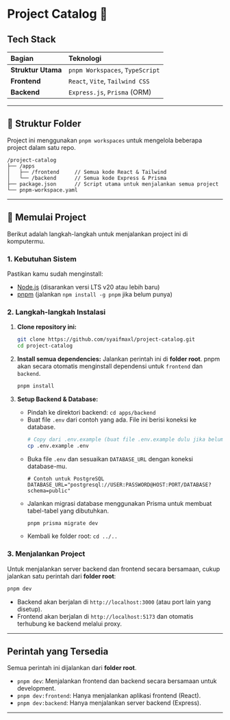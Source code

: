 # Project Catalog 🚀


## Tech Stack

| Bagian | Teknologi |
| :--- | :--- |
| **Struktur Utama** | `pnpm Workspaces`, `TypeScript` |
| **Frontend** | `React`, `Vite`, `Tailwind CSS` |
| **Backend** | `Express.js`, `Prisma` (ORM) |

---

## 📂 Struktur Folder

Project ini menggunakan `pnpm workspaces` untuk mengelola beberapa project dalam satu repo.

```
/project-catalog
├── /apps
│   ├── /frontend     // Semua kode React & Tailwind
│   └── /backend      // Semua kode Express & Prisma
├── package.json      // Script utama untuk menjalankan semua project
└── pnpm-workspace.yaml
```
---

## 🚀 Memulai Project

Berikut adalah langkah-langkah untuk menjalankan project ini di komputermu.

### 1. Kebutuhan Sistem
Pastikan kamu sudah menginstall:
- [Node.js](https://nodejs.org/) (disarankan versi LTS v20 atau lebih baru)
- [pnpm](https://pnpm.io/installation) (jalankan `npm install -g pnpm` jika belum punya)

### 2. Langkah-langkah Instalasi

1.  **Clone repository ini:**
    ```bash
    git clone https://github.com/syaifmaxl/project-catalog.git
    cd project-catalog
    ```

2.  **Install semua dependencies:**
    Jalankan perintah ini di **folder root**. pnpm akan secara otomatis menginstall dependensi untuk `frontend` dan `backend`.
    ```bash
    pnpm install
    ```

3.  **Setup Backend & Database:**
    - Pindah ke direktori backend: `cd apps/backend`
    - Buat file `.env` dari contoh yang ada. File ini berisi koneksi ke database.
      ```bash
      # Copy dari .env.example (buat file .env.example dulu jika belum ada)
      cp .env.example .env
      ```
    - Buka file `.env` dan sesuaikan `DATABASE_URL` dengan koneksi database-mu.
      ```env
      # Contoh untuk PostgreSQL
      DATABASE_URL="postgresql://USER:PASSWORD@HOST:PORT/DATABASE?schema=public"
      ```
    - Jalankan migrasi database menggunakan Prisma untuk membuat tabel-tabel yang dibutuhkan.
      ```bash
      pnpm prisma migrate dev
      ```
    - Kembali ke folder root: `cd ../..`

### 3. Menjalankan Project
Untuk menjalankan server backend dan frontend secara bersamaan, cukup jalankan satu perintah dari **folder root**:

```bash
pnpm dev
```

- Backend akan berjalan di `http://localhost:3000` (atau port lain yang disetup).
- Frontend akan berjalan di `http://localhost:5173` dan otomatis terhubung ke backend melalui proxy.

---

## Perintah yang Tersedia

Semua perintah ini dijalankan dari **folder root**.

- `pnpm dev`: Menjalankan frontend dan backend secara bersamaan untuk development.
- `pnpm dev:frontend`: Hanya menjalankan aplikasi frontend (React).
- `pnpm dev:backend`: Hanya menjalankan server backend (Express).

---